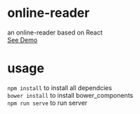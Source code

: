 # online-reader
an online-reader based on React  
[See Demo](https://davejump.github.io/online-reader/)
# usage
`npm install` to install all dependcies  
`bower install` to install bower_components  
`npm run serve` to run server
